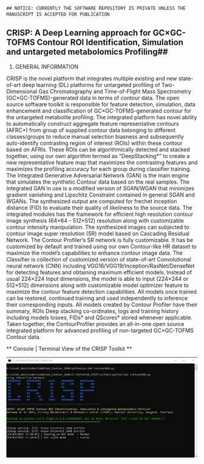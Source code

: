 ~~~
## NOTICE: CURRENTLY THE SOFTWARE REPOSITORY IS PRIVATE UNLESS THE MANUSCRIPT IS ACCEPTED FOR PUBLICATION
~~~
## CRISP: A Deep Learning approach for GC×GC-TOFMS Contour ROI Identification, Simulation and untargeted metabolomics Profiling##
  
1. GENERAL INFORMATION 
  
CRISP is the novel platform that integrates multiple existing and new state-of-art deep learning (DL) platforms for untargeted profiling of Two-Dimensional Gas Chromatography and Time-of-Flight Mass Spectrometry (GC×GC-TOFMS)-generated data in terms of contour  data. The open source software toolkit is responsible for feature detection, simulation, data enhancement and classification of GC×GC-TOFMS-generated contour for the untargeted metabolite profiling. The integrated platform has novel ability to automatically construct aggregate feature representative contours (AFRC*) from group of supplied contour data belonging to different classes/groups to reduce manual  selection biasness and subsequently auto-identify contrasting region of interest (ROIs) within these contour based on AFRIs. These ROIs can be algorithmically detected and stacked together, using our own algorithm termed as “DeepStacking*” to create a new representative feature map that maximizes the contrasting features and maximizes the profiling accuracy for each group during classifier training. The Integrated Generative Adversarial Network (GAN) is the main engine that simulates the synthetic Contour data based on the real samples. The Integrated GAN in use is a modified version of SGAN/WGAN that minimizes gradient vanishing and Lipschitz Constraint contained in general SGAN and WGANs. The synthesized output are computed for frechet inception distance (FID) to evaluate their quality of likeliness to the source data. The integrated modules has the framework for efficient high resolution contour image synthesis (64×64 - 512×512) resolution along with customizable contour intensity manipulation. The synthesized images can subjected to contour image super resolution (SR) model based on Cascading Residual Network. The Contour Profiler’s SR network is fully customizable. It has be customized by default and trained using our own Contour-like HR dataset to maximize the model’s capabilities to enhance contour image data. The Classifier is collection of customized version of state-of-art Convolutional neural network (CNN) including VGG16/VGG19/Inception/RasNet/DenseNet for detecting features and obtaining maximum efficient models.  Instead of usual 224×224 Input dimensions, the model is able to input (224×244 or 512×512) dimensions along with customizable model optimizer feature to maximize the contour feature detection capabilities. All models once trained can be restored, continued training and used independently to inference their corresponding inputs. All models created by Contour Profiler have their summary, ROIs Deep stacking co-ordinates, logs and training history including models losses, FIDs*  and QScores*  stored whenever applicable. Taken together, the ContourProfiler provides an all-in-one open source integrated platform for advanced profiling of non-targeted GC×GC-TOFMS Contour data.   

** Console | Terminal View of the CRISP Toolkit **

<img src="/Assets/consol_view.png" alt="CRISP Console | Terminal Screenshot"/>
